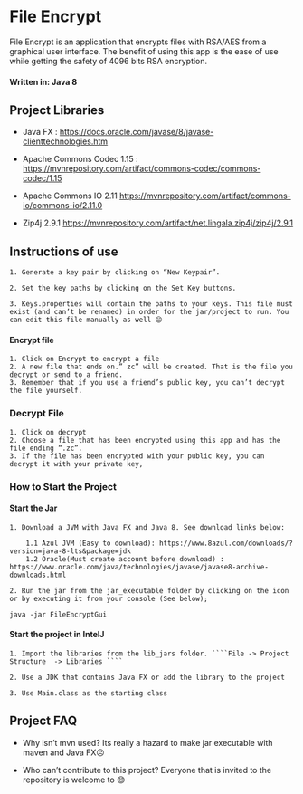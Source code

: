 
# File Encrypt 
File Encrypt is an application that encrypts files with RSA/AES from a graphical user interface. The benefit of using this app is the ease of use while getting the safety of 4096 bits RSA encryption. 


#### Written in: Java 8 


## Project Libraries

* Java FX : https://docs.oracle.com/javase/8/javase-clienttechnologies.htm

* Apache Commons Codec 1.15 : https://mvnrepository.com/artifact/commons-codec/commons-codec/1.15

* Apache Commons IO 2.11 https://mvnrepository.com/artifact/commons-io/commons-io/2.11.0

* Zip4j 2.9.1 https://mvnrepository.com/artifact/net.lingala.zip4j/zip4j/2.9.1




## Instructions of use
    1. Generate a key pair by clicking on “New Keypair”.

    2. Set the key paths by clicking on the Set Key buttons.

    3. Keys.properties will contain the paths to your keys. This file must exist (and can’t be renamed) in order for the jar/project to run. You can edit this file manually as well 😊 



#### Encrypt file

    1. Click on Encrypt to encrypt a file
    2. A new file that ends on.” zc” will be created. That is the file you decrypt or send to a friend.
    3. Remember that if you use a friend’s public key, you can’t decrypt the file yourself.


### Decrypt File
    1. Click on decrypt 
    2. Choose a file that has been encrypted using this app and has the file ending “.zc”. 
    3. If the file has been encrypted with your public key, you can decrypt it with your private key,

### How to Start the Project 

 #### Start the Jar

    1. Download a JVM with Java FX and Java 8. See download links below: 

        1.1 Azul JVM (Easy to download): https://www.8azul.com/downloads/?version=java-8-lts&package=jdk
        1.2 Oracle(Must create account before download) : https://www.oracle.com/java/technologies/javase/javase8-archive-downloads.html

    2. Run the jar from the jar_executable folder by clicking on the icon or by executing it from your console (See below); 
````java -jar FileEncryptGui````


#### Start the project in IntelJ

    1. Import the libraries from the lib_jars folder. ````File -> Project Structure  -> Libraries ````

    2. Use a JDK that contains Java FX or add the library to the project 

    3. Use Main.class as the starting class



## Project FAQ
* Why isn’t mvn used?
Its really a hazard to make jar executable with maven and Java FX☹

* Who can’t contribute to this project? 
 Everyone that is invited to the repository is welcome to 😊  
 
